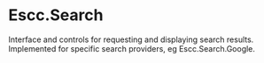Escc.Search
===========

Interface and controls for requesting and displaying search results. Implemented for specific search providers, eg Escc.Search.Google.
